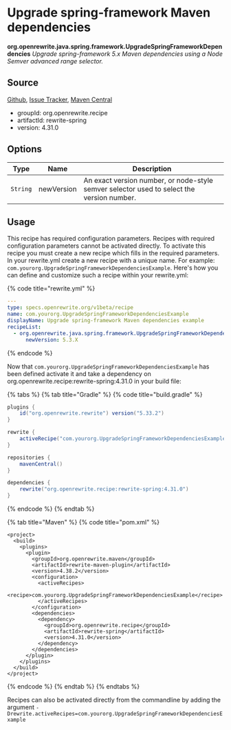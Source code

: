 # Upgrade spring-framework Maven dependencies

**org.openrewrite.java.spring.framework.UpgradeSpringFrameworkDependencies**
_Upgrade spring-framework 5.x Maven dependencies using a Node Semver advanced range selector._

## Source

[Github](https://github.com/openrewrite/rewrite-spring), [Issue Tracker](https://github.com/openrewrite/rewrite-spring/issues), [Maven Central](https://search.maven.org/artifact/org.openrewrite.recipe/rewrite-spring/4.31.0/jar)

* groupId: org.openrewrite.recipe
* artifactId: rewrite-spring
* version: 4.31.0

## Options

| Type | Name | Description |
| -- | -- | -- |
| `String` | newVersion | An exact version number, or node-style semver selector used to select the version number. |


## Usage

This recipe has required configuration parameters. Recipes with required configuration parameters cannot be activated directly. To activate this recipe you must create a new recipe which fills in the required parameters. In your rewrite.yml create a new recipe with a unique name. For example: `com.yourorg.UpgradeSpringFrameworkDependenciesExample`.
Here's how you can define and customize such a recipe within your rewrite.yml:

{% code title="rewrite.yml" %}
```yaml
---
type: specs.openrewrite.org/v1beta/recipe
name: com.yourorg.UpgradeSpringFrameworkDependenciesExample
displayName: Upgrade spring-framework Maven dependencies example
recipeList:
  - org.openrewrite.java.spring.framework.UpgradeSpringFrameworkDependencies:
      newVersion: 5.3.X
```
{% endcode %}

Now that `com.yourorg.UpgradeSpringFrameworkDependenciesExample` has been defined activate it and take a dependency on org.openrewrite.recipe:rewrite-spring:4.31.0 in your build file:

{% tabs %}
{% tab title="Gradle" %}
{% code title="build.gradle" %}
```groovy
plugins {
    id("org.openrewrite.rewrite") version("5.33.2")
}

rewrite {
    activeRecipe("com.yourorg.UpgradeSpringFrameworkDependenciesExample")
}

repositories {
    mavenCentral()
}

dependencies {
    rewrite("org.openrewrite.recipe:rewrite-spring:4.31.0")
}
```
{% endcode %}
{% endtab %}

{% tab title="Maven" %}
{% code title="pom.xml" %}
```markup
<project>
  <build>
    <plugins>
      <plugin>
        <groupId>org.openrewrite.maven</groupId>
        <artifactId>rewrite-maven-plugin</artifactId>
        <version>4.38.2</version>
        <configuration>
          <activeRecipes>
            <recipe>com.yourorg.UpgradeSpringFrameworkDependenciesExample</recipe>
          </activeRecipes>
        </configuration>
        <dependencies>
          <dependency>
            <groupId>org.openrewrite.recipe</groupId>
            <artifactId>rewrite-spring</artifactId>
            <version>4.31.0</version>
          </dependency>
        </dependencies>
      </plugin>
    </plugins>
  </build>
</project>
```
{% endcode %}
{% endtab %}
{% endtabs %}

Recipes can also be activated directly from the commandline by adding the argument `-Drewrite.activeRecipes=com.yourorg.UpgradeSpringFrameworkDependenciesExample`
